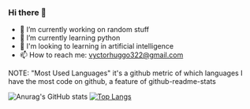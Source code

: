 ### Hi there 👋

- 🔭 I’m currently working on random stuff
- 🌱 I’m currently learning python
- 👯 I'm looking to learning in artificial intelligence
- 📫 How to reach me: vyctorhuggo322@gmail.com



NOTE: "Most Used Languages" it's a github metric of which languages I have the most code on github, a feature of github-readme-stats

![Anurag's GitHub stats](https://github-readme-stats.vercel.app/api?username=Vyctor-Huggo&show_icons=true&theme=tokyonight)
[![Top Langs](https://github-readme-stats.vercel.app/api/top-langs/?username=Vyctor-Huggo&layout=compact&show_icons=true&theme=tokyonight)](https://github.com/anuraghazra/github-readme-stats)
